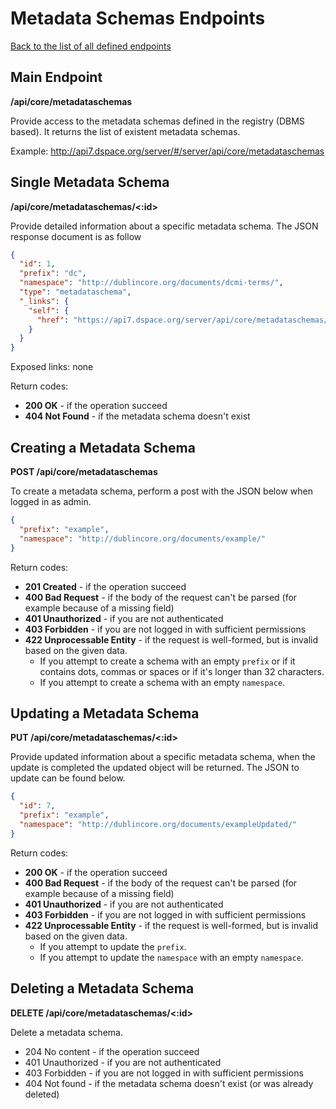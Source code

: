 # Metadata Schemas Endpoints
[Back to the list of all defined endpoints](endpoints.md)

## Main Endpoint
**/api/core/metadataschemas**   

Provide access to the metadata schemas defined in the registry (DBMS based). It returns the list of existent metadata schemas.

Example: <http://api7.dspace.org/server/#/server/api/core/metadataschemas>

## Single Metadata Schema
**/api/core/metadataschemas/<:id>**

Provide detailed information about a specific metadata schema. The JSON response document is as follow
```json
{
  "id": 1,
  "prefix": "dc",
  "namespace": "http://dublincore.org/documents/dcmi-terms/",
  "type": "metadataschema",
  "_links": {
    "self": {
      "href": "https://api7.dspace.org/server/api/core/metadataschemas/1"
    }
  }
}
```

Exposed links: none

Return codes:
* **200 OK** - if the operation succeed
* **404 Not Found** - if the metadata schema doesn't exist

## Creating a Metadata Schema

**POST /api/core/metadataschemas**

To create a metadata schema, perform a post with the JSON below when logged in as admin.

```json
{
  "prefix": "example",
  "namespace": "http://dublincore.org/documents/example/"
}
```

Return codes:
* **201 Created** - if the operation succeed
* **400 Bad Request** - if the body of the request can't be parsed (for example because of a missing field)
* **401 Unauthorized** - if you are not authenticated
* **403 Forbidden** - if you are not logged in with sufficient permissions
* **422 Unprocessable Entity** - if the request is well-formed, but is invalid based on the given data.
  * If you attempt to create a schema with an empty `prefix` or if it contains dots, commas or spaces or if it's longer than 32 characters.
  * If you attempt to create a schema with an empty `namespace`.

## Updating a Metadata Schema

**PUT /api/core/metadataschemas/<:id>**

Provide updated information about a specific metadata schema, when the update is completed the updated object will be returned. The JSON to update can be found below.
```json
{
  "id": 7,
  "prefix": "example",
  "namespace": "http://dublincore.org/documents/exampleUpdated/"
}
```

Return codes:
* **200 OK** - if the operation succeed
* **400 Bad Request** - if the body of the request can't be parsed (for example because of a missing field)
* **401 Unauthorized** - if you are not authenticated
* **403 Forbidden** - if you are not logged in with sufficient permissions
* **422 Unprocessable Entity** - if the request is well-formed, but is invalid based on the given data.
  * If you attempt to update the `prefix`.
  * If you attempt to update the `namespace` with an empty `namespace`.

## Deleting a Metadata Schema

**DELETE /api/core/metadataschemas/<:id>**

Delete a metadata schema.

* 204 No content - if the operation succeed
* 401 Unauthorized - if you are not authenticated
* 403 Forbidden - if you are not logged in with sufficient permissions
* 404 Not found - if the metadata schema doesn't exist (or was already deleted)
